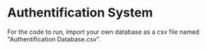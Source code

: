 # Authentification System

For the code to run, import your own database as a csv file named "Authentification Database.csv".
